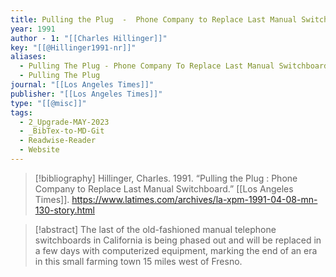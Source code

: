 ```yaml
---
title: Pulling the Plug  -  Phone Company to Replace Last Manual Switchboard
year: 1991
author - 1: "[[Charles Hillinger]]"
key: "[[@Hillinger1991-nr]]"
aliases:
  - Pulling The Plug - Phone Company To Replace Last Manual Switchboard
  - Pulling The Plug
journal: "[[Los Angeles Times]]"
publisher: "[[Los Angeles Times]]"
type: "[[@misc]]"
tags:
  - 2_Upgrade-MAY-2023
  - _BibTex-to-MD-Git
  - Readwise-Reader
  - Website
---
```


> [!bibliography]
> Hillinger, Charles. 1991. “Pulling the Plug : Phone Company to Replace Last Manual Switchboard.” [[Los Angeles Times]]. https://www.latimes.com/archives/la-xpm-1991-04-08-mn-130-story.html

> [!abstract]
> The last of the old-fashioned manual telephone switchboards in California is being phased out and will be replaced in a few days with computerized equipment, marking the end of an era in this small farming town 15 miles west of Fresno.